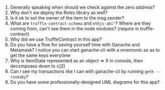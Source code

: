 1. Generally speaking when should we check against the zero address?
2. Why don't we deploy the Roles library as well?
3. Is it ok to set the owner of the item to the msg.sender?
4. What are `truffle-contract-schema` and `ethjs-abi"`? Where are they coming from, can't see them in the node modules? (require in truffle-contract)
5. Why did we use TruffleContract in this app?
6. Do you have a flow for saving yourself time with Ganache and Metamask? I notice you can start ganache-cli with a mnemonic so as to get the same keys everytime
7. Why is ItemState represented as an object => X in console, then decomposes down to c[2]
8. Can I see my transactions like I can with ganache-cli by running `geth --rinkeby`?
9. Do you have some professionally-designed UML diagrams for this app?